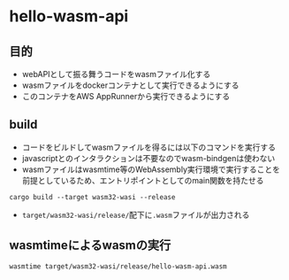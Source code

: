 # hello-wasm-api

## 目的
- webAPIとして振る舞うコードをwasmファイル化する
- wasmファイルをdockerコンテナとして実行できるようにする
- このコンテナをAWS AppRunnerから実行できるようにする

## build
- コードをビルドしてwasmファイルを得るには以下のコマンドを実行する
- javascriptとのインタラクションは不要なのでwasm-bindgenは使わない
- wasmファイルはwasmtime等のWebAssembly実行環境で実行することを前提としているため、エントリポイントとしてのmain関数を持たせる

```
cargo build --target wasm32-wasi --release
```

- `target/wasm32-wasi/release/`配下に`.wasm`ファイルが出力される

## wasmtimeによるwasmの実行

```
wasmtime target/wasm32-wasi/release/hello-wasm-api.wasm
```